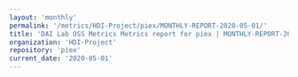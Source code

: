 ```yaml
---
layout: 'monthly'
permalink: '/metrics/HDI-Project/piex/MONTHLY-REPORT-2020-05-01/'
title: 'DAI Lab OSS Metrics Metrics report for piex | MONTHLY-REPORT-2020-05-01'
organization: 'HDI-Project'
repository: 'piex'
current_date: '2020-05-01'
---
```

